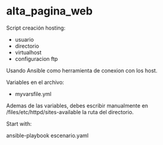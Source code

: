 # alta_pagina_web
Script creación hosting:

- usuario
- directorio
- virtualhost
- configuracion ftp


Usando Ansible como herramienta de conexion con los host.

Variables en el archivo:

- myvarsfile.yml

Ademas de las variables, debes escribir manualmente en /files/etc/httpd/sites-available la ruta del directorio.

Start with:

ansible-playbook escenario.yaml
